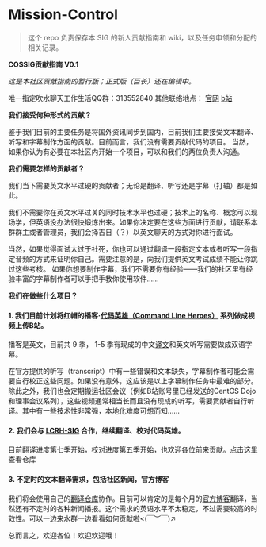 # Mission-Control
> 这个 repo 负责保存本 SIG 的新人贡献指南和 wiki，以及任务申领和分配的相关记录。

**COSSIG贡献指南 V0.1**

_这是本社区贡献指南的暂行版；正式版（巨长）还在编辑中。_

唯一指定吹水聊天工作生活QQ群：313552840
其他联络地点：
[官网](cossig.org) [b站](https://space.bilibili.com/2080342022)


**我们接受何种形式的贡献？**

鉴于我们目前的主要任务是将国外资讯同步到国内，目前我们主要接受文本翻译、听写和字幕制作方面的贡献。目前而言，我们没有需要贡献代码的项目。
当然，如果你认为有必要在本社区内开始一个项目，可以和我们的两位负责人沟通。


**我们需要怎样的贡献者？**

我们当下需要英文水平过硬的贡献者；无论是翻译、听写还是字幕（打轴）都是如此。

我们不需要你在英文水平过关的同时技术水平也过硬；技术上的名称、概念可以现场学，但英语没办法很快锻炼出来。如果你决定要在这些方面进行贡献，请联系本群群主或者管理员，我们会择吉日（？）以英文聊天的方式对你进行面试。

当然，如果觉得面试太过于社死，你也可以通过翻译一段指定文本或者听写一段指定音频的方式来证明你自己。需要注意的是，向我们提供英文考试成绩不能让你跳过这些考核。
如果你想要制作字幕，我们不需要你有经验——我们的社区里有经验丰富的字幕制作者可以手把手教你使用软件……


**我们在做些什么项目？**

#### 1. 我们目前计划将红帽的播客·[代码英雄（Command Line Heroes）](https://www.redhat.com/en/command-line-heroes) 系列做成视频上传B站。

播客是英文，目前共 9 季， 1-5 季有现成的中文[译文](https://github.com/LCTT/LCRH)和英文听写需要做成双语字幕。

在官方提供的听写（transcript）中有一些错误和文本缺失，字幕制作者可能会需要自行校正这些问题。如果没有意外，这应该是以上字幕制作任务中最难的部分。
除此之外，我们也会定期搬运社区会议（例如B站账号里已经发送的CentOS Dojo和理事会议系列），这些视频通常相当长而且没有现成的听写，需要贡献者自行听译。其中有一些技术性非常强，本地化难度可想而知……

#### 2. 我们会与 [LCRH-SIG](https://github.com/LCTT/LCRH) 合作，继续翻译、校对代码英雄。

目前翻译进度第七季开始，校对进度第五季开始，也欢迎各位前来贡献。点击[这里](https://github.com/LCTT/LCRH)查看仓库

#### 3. 不定时的文本翻译需求，包括社区新闻，官方博客

我们将会使用自己的[翻译仓库](https://github.com/COSSIG/COSSIG-Translation)协作。目前可以肯定的是每个月的[官方博客](https://blog.centos.org/)翻译，当然还有不定时的各种新闻播报。这个需求的英语水平不太稳定，不过需要较高的时效性。可以一边来水群一边看看如何贡献啦<(￣︶￣)↗

总而言之，欢迎各位！欢迎欢迎哦！
